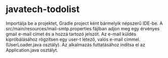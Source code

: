 # javatech-todolist

Importálja be a projektet, Gradle project ként bármelyik népszerű IDE-be. A src/main/resources/mail-smtp.properties fájlban adjon meg egy érvényes gmail e-mail címet és a hozzá tartozó jelszót. Az e-mail küldés kipróbálásához rögzítsen egy user-t létező, valós e-mail címmel. (UserLoader.java osztály). Az alkalmazás futtatásához indítsa el az Application.java osztályt.

